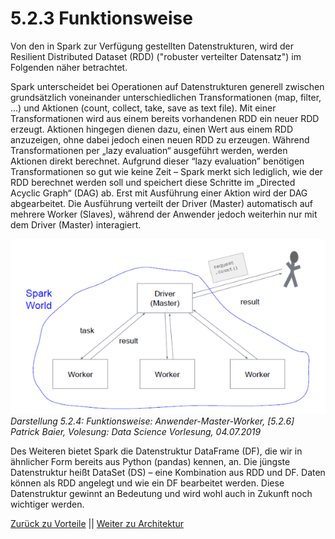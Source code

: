 # 5.2.3 Funktionsweise

Von den in Spark zur Verfügung gestellten Datenstrukturen, wird der Resilient Distributed Dataset (RDD) ("robuster verteilter Datensatz") im Folgenden näher betrachtet.

Spark unterscheidet bei Operationen auf Datenstrukturen generell zwischen grundsätzlich voneinander unterschiedlichen Transformationen (map, filter, ...) und Aktionen (count, collect, take, save as text file). Mit einer Transformationen wird aus einem bereits vorhandenen RDD ein neuer RDD erzeugt. Aktionen hingegen dienen dazu, einen Wert aus einem RDD anzuzeigen, ohne dabei jedoch einen neuen RDD zu erzeugen. Während Transformationen per „lazy evaluation“ ausgeführt werden, werden Aktionen direkt berechnet. Aufgrund dieser “lazy evaluation” benötigen Transformationen so gut wie keine Zeit – Spark merkt sich lediglich, wie der RDD berechnet werden soll und speichert diese Schritte im „Directed Acyclic Graph“ (DAG) ab. Erst mit Ausführung einer Aktion wird der DAG abgearbeitet. Die Ausführung verteilt der Driver (Master) automatisch auf mehrere Worker (Slaves), während der Anwender jedoch weiterhin nur mit dem Driver (Master) interagiert.

![Funktionsweise: Anwender, Master, Worker](../images/5_8.png)
*Darstellung 5.2.4: Funktionsweise: Anwender-Master-Worker,
[5.2.6] Patrick Baier, Volesung: Data Science Vorlesung, 04.07.2019*

Des Weiteren bietet Spark die Datenstruktur DataFrame (DF), die wir in ähnlicher Form bereits aus Python (pandas) kennen, an. Die jüngste Datenstruktur heißt DataSet (DS) – eine Kombination aus RDD und DF. Daten können als RDD angelegt und wie ein DF bearbeitet werden. Diese Datenstruktur gewinnt an Bedeutung und wird wohl auch in Zukunft noch wichtiger werden.

[Zurück zu Vorteile](./5_2_2_Vorteile.md) || [Weiter zu Architektur](./5_2_4_Architektur.md)

